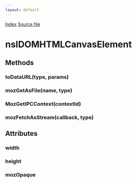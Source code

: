 ```yaml
---
layout: default
---
```

<div id='links'><a href="../index.html">Index</a>
<a href="http://dxr.mozilla.org/mozilla-central/source/dom/interfaces/html/nsIDOMHTMLCanvasElement.idl">Source file</a>
</div>

# nsIDOMHTMLCanvasElement #

## Methods ##

### toDataURL(type, params) ###

### mozGetAsFile(name, type) ###

### MozGetIPCContext(contextId) ###

### mozFetchAsStream(callback, type) ###

## Attributes ##

### width ###

### height ###

### mozOpaque ###
